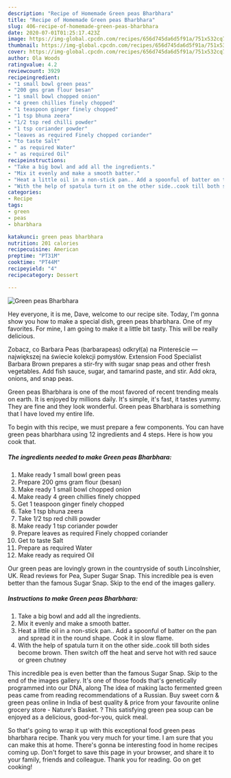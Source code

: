 ```yaml
---
description: "Recipe of Homemade Green peas Bharbhara"
title: "Recipe of Homemade Green peas Bharbhara"
slug: 406-recipe-of-homemade-green-peas-bharbhara
date: 2020-07-01T01:25:17.423Z
image: https://img-global.cpcdn.com/recipes/656d745da6d5f91a/751x532cq70/green-peas-bharbhara-recipe-main-photo.jpg
thumbnail: https://img-global.cpcdn.com/recipes/656d745da6d5f91a/751x532cq70/green-peas-bharbhara-recipe-main-photo.jpg
cover: https://img-global.cpcdn.com/recipes/656d745da6d5f91a/751x532cq70/green-peas-bharbhara-recipe-main-photo.jpg
author: Ola Woods
ratingvalue: 4.2
reviewcount: 3929
recipeingredient:
- "1 small bowl green peas"
- "200 gms gram flour besan"
- "1 small bowl chopped onion"
- "4 green chillies finely chopped"
- "1 teaspoon ginger finely chopped"
- "1 tsp bhuna zeera"
- "1/2 tsp red chilli powder"
- "1 tsp coriander powder"
- "leaves as required Finely chopped coriander"
- "to taste Salt"
- " as required Water"
- " as required Oil"
recipeinstructions:
- "Take a big bowl and add all the ingredients."
- "Mix it evenly and make a smooth batter."
- "Heat a little oil in a non-stick pan.. Add a spoonful of batter on the pan and spread it in the round shape. Cook it in slow flame."
- "With the help of spatula turn it on the other side..cook till both sides become brown. Then switch off the heat and serve hot with red sauce or green chutney"
categories:
- Recipe
tags:
- green
- peas
- bharbhara

katakunci: green peas bharbhara 
nutrition: 201 calories
recipecuisine: American
preptime: "PT31M"
cooktime: "PT44M"
recipeyield: "4"
recipecategory: Dessert

---
```



![Green peas Bharbhara](https://img-global.cpcdn.com/recipes/656d745da6d5f91a/751x532cq70/green-peas-bharbhara-recipe-main-photo.jpg)

Hey everyone, it is me, Dave, welcome to our recipe site. Today, I'm gonna show you how to make a special dish, green peas bharbhara. One of my favorites. For mine, I am going to make it a little bit tasty. This will be really delicious.

Zobacz, co Barbara Peas (barbarapeas) odkrył(a) na Pintereście — największej na świecie kolekcji pomysłów. Extension Food Specialist Barbara Brown prepares a stir-fry with sugar snap peas and other fresh vegetables. Add fish sauce, sugar, and tamarind paste, and stir. Add okra, onions, and snap peas.

Green peas Bharbhara is one of the most favored of recent trending meals on earth. It is enjoyed by millions daily. It's simple, it's fast, it tastes yummy. They are fine and they look wonderful. Green peas Bharbhara is something that I have loved my entire life.


To begin with this recipe, we must prepare a few components. You can have green peas bharbhara using 12 ingredients and 4 steps. Here is how you cook that.

<!--inarticleads1-->

##### The ingredients needed to make Green peas Bharbhara:

1. Make ready 1 small bowl green peas
1. Prepare 200 gms gram flour (besan)
1. Make ready 1 small bowl chopped onion
1. Make ready 4 green chillies finely chopped
1. Get 1 teaspoon ginger finely chopped
1. Take 1 tsp bhuna zeera
1. Take 1/2 tsp red chilli powder
1. Make ready 1 tsp coriander powder
1. Prepare leaves as required Finely chopped coriander
1. Get to taste Salt
1. Prepare  as required Water
1. Make ready  as required Oil


Our green peas are lovingly grown in the countryside of south Lincolnshier, UK. Read reviews for Pea, Super Sugar Snap. This incredible pea is even better than the famous Sugar Snap. Skip to the end of the images gallery. 

<!--inarticleads2-->

##### Instructions to make Green peas Bharbhara:

1. Take a big bowl and add all the ingredients.
1. Mix it evenly and make a smooth batter.
1. Heat a little oil in a non-stick pan.. Add a spoonful of batter on the pan and spread it in the round shape. Cook it in slow flame.
1. With the help of spatula turn it on the other side..cook till both sides become brown. Then switch off the heat and serve hot with red sauce or green chutney


This incredible pea is even better than the famous Sugar Snap. Skip to the end of the images gallery. It&#39;s one of those foods that&#39;s genetically programmed into our DNA, along The idea of making lacto fermented green peas came from reading recommendations of a Russian. Buy sweet corn &amp; green peas online in India of best quality &amp; price from your favourite online grocery store - Nature&#39;s Basket. ? This satisfying green pea soup can be enjoyed as a delicious, good-for-you, quick meal. 

So that's going to wrap it up with this exceptional food green peas bharbhara recipe. Thank you very much for your time. I am sure that you can make this at home. There's gonna be interesting food in home recipes coming up. Don't forget to save this page in your browser, and share it to your family, friends and colleague. Thank you for reading. Go on get cooking!

